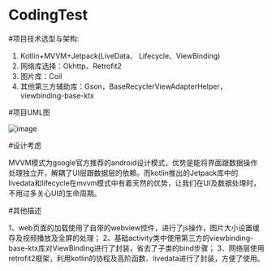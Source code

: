 # CodingTest
#项目技术选型与架构:
1. Kotlin+MVVM+Jetpack(LiveData、 Lifecycle、ViewBinding)
2. 网络库选择：Okhttp、Retrofit2
3. 图片库：Coil
6. 其他第三方辅助库：Gson，BaseRecyclerViewAdapterHelper，viewbinding-base-ktx

#项目UML图    

![image](https://user-images.githubusercontent.com/17826038/116848991-6518ff00-ac20-11eb-8583-30ab31126a84.png)

#设计考虑

MVVM模式为google官方推荐的android设计模式，优势是能将界面跟数据操作处理独立开，解耦了UI层跟数据层的依赖。而kotlin推出的Jetpack库中的livedata和lifecycle在mvvm模式中有着天然的优势，让我们在UI及数据处理时，不用过多关心UI的生命周期。

#其他描述

1、web页面的加载使用了自带的webview控件，进行了js操作，图片大小设置缓存及视频播放及全屏的处理；
2、基础activity类中使用第三方的viewbinding-base-ktx库对ViewBinding进行了封装，省去了子类的bind步骤；
3、网络层使用retrofit2框架，利用kotlin的协程及高阶函数、livedata进行了封装，方便了使用。
